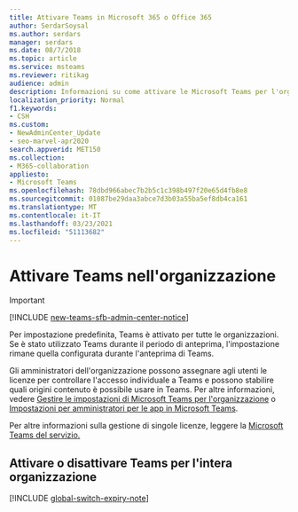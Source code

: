 ```yaml
---
title: Attivare Teams in Microsoft 365 o Office 365
author: SerdarSoysal
ms.author: serdars
manager: serdars
ms.date: 08/7/2018
ms.topic: article
ms.service: msteams
ms.reviewer: ritikag
audience: admin
description: Informazioni su come attivare le Microsoft Teams per l'organizzazione Microsoft 365 o Office 365, assegnare licenze utente per controllare l'accesso individuale e consentire o bloccare le origini contenuto.
localization_priority: Normal
f1.keywords:
- CSH
ms.custom:
- NewAdminCenter_Update
- seo-marvel-apr2020
search.appverid: MET150
ms.collection:
- M365-collaboration
appliesto:
- Microsoft Teams
ms.openlocfilehash: 78dbd966abec7b2b5c1c398b497f20e65d4fb8e8
ms.sourcegitcommit: 01087be29daa3abce7d3b03a55ba5ef8db4ca161
ms.translationtype: MT
ms.contentlocale: it-IT
ms.lasthandoff: 03/23/2021
ms.locfileid: "51113682"
---
```

# <a name="turn-on-teams-in-your-organization"></a>Attivare Teams nell'organizzazione

> [!IMPORTANT]
> [!INCLUDE [new-teams-sfb-admin-center-notice](includes/new-teams-sfb-admin-center-notice.md)]

Per impostazione predefinita, Teams è attivato per tutte le organizzazioni. Se è stato utilizzato Teams durante il periodo di anteprima, l'impostazione rimane quella configurata durante l'anteprima di Teams. 


Gli amministratori dell'organizzazione possono assegnare agli utenti le licenze per controllare l'accesso individuale a Teams e possono stabilire quali origini contenuto è possibile usare in Teams. Per altre informazioni, vedere [Gestire le impostazioni di Microsoft Teams per l'organizzazione](enable-features-office-365.md) o [Impostazioni per amministratori per le app in Microsoft Teams](admin-settings.md). 


 
Per altre informazioni sulla gestione di singole licenze, leggere la [Microsoft Teams del servizio.](/office365/servicedescriptions/teams-service-description) 

 
## <a name="turn-teams-on-or-off-for-your-entire-organization"></a>Attivare o disattivare Teams per l'intera organizzazione 
 
[!INCLUDE [global-switch-expiry-note](includes/global-switch-expiry-note.md)]